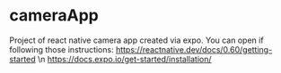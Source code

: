 # cameraApp
Project of react native camera app created via expo.
You can open if following those instructions:
https://reactnative.dev/docs/0.60/getting-started \n
https://docs.expo.io/get-started/installation/

